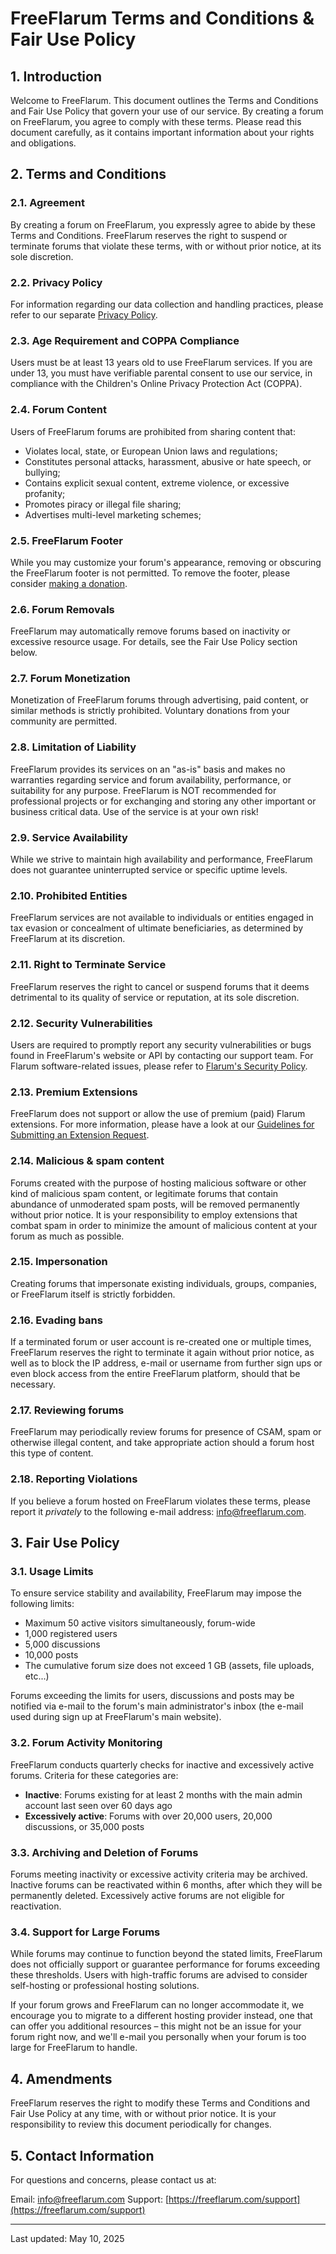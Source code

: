 # FreeFlarum Terms and Conditions & Fair Use Policy

## 1. Introduction

Welcome to FreeFlarum. This document outlines the Terms and Conditions and Fair Use Policy that govern your use of our service. By creating a forum on FreeFlarum, you agree to comply with these terms. Please read this document carefully, as it contains important information about your rights and obligations.

## 2. Terms and Conditions

### 2.1. Agreement
By creating a forum on FreeFlarum, you expressly agree to abide by these Terms and Conditions. FreeFlarum reserves the right to suspend or terminate forums that violate these terms, with or without prior notice, at its sole discretion.

### 2.2. Privacy Policy
For information regarding our data collection and handling practices, please refer to our separate [Privacy Policy](https://docs.freeflarum.com/legal/privacy-policy).

### 2.3. Age Requirement and COPPA Compliance
Users must be at least 13 years old to use FreeFlarum services. If you are under 13, you must have verifiable parental consent to use our service, in compliance with the Children's Online Privacy Protection Act (COPPA).

### 2.4. Forum Content
Users of FreeFlarum forums are prohibited from sharing content that:

- Violates local, state, or European Union laws and regulations;
- Constitutes personal attacks, harassment, abusive or hate speech, or bullying;
- Contains explicit sexual content, extreme violence, or excessive profanity;
- Promotes piracy or illegal file sharing;
- Advertises multi-level marketing schemes;

### 2.5. FreeFlarum Footer
While you may customize your forum's appearance, removing or obscuring the FreeFlarum footer is not permitted. To remove the footer, please consider [making a donation](https://freeflarum.com/donate).

### 2.6. Forum Removals
FreeFlarum may automatically remove forums based on inactivity or excessive resource usage. For details, see the Fair Use Policy section below.

### 2.7. Forum Monetization
Monetization of FreeFlarum forums through advertising, paid content, or similar methods is strictly prohibited. Voluntary donations from your community are permitted.

### 2.8. Limitation of Liability
FreeFlarum provides its services on an "as-is" basis and makes no warranties regarding service and forum availability, performance, or suitability for any purpose.
FreeFlarum is NOT recommended for professional projects or for exchanging and storing any other important or business critical data. Use of the service is at your own risk!

### 2.9. Service Availability
While we strive to maintain high availability and performance, FreeFlarum does not guarantee uninterrupted service or specific uptime levels.

### 2.10. Prohibited Entities
FreeFlarum services are not available to individuals or entities engaged in tax evasion or concealment of ultimate beneficiaries, as determined by FreeFlarum at its discretion.

### 2.11. Right to Terminate Service
FreeFlarum reserves the right to cancel or suspend forums that it deems detrimental to its quality of service or reputation, at its sole discretion.

### 2.12. Security Vulnerabilities
Users are required to promptly report any security vulnerabilities or bugs found in FreeFlarum's website or API by contacting our support team. For Flarum software-related issues, please refer to [Flarum's Security Policy](https://github.com/flarum/flarum/security).

### 2.13. Premium Extensions
FreeFlarum does not support or allow the use of premium (paid) Flarum extensions. For more information, please have a look at our [Guidelines for Submitting an Extension Request](https://support.freeflarum.com/d/71).

### 2.14. Malicious & spam content
Forums created with the purpose of hosting malicious software or other kind of malicious spam content, or legitimate forums that contain abundance of unmoderated spam posts, will be removed permanently without prior notice. It is your responsibility to employ extensions that combat spam in order to minimize the amount of malicious content at your forum as much as possible.

### 2.15. Impersonation
Creating forums that impersonate existing individuals, groups, companies, or FreeFlarum itself is strictly forbidden.

### 2.16. Evading bans
If a terminated forum or user account is re-created one or multiple times, FreeFlarum reserves the right to terminate it again without prior notice, as well as to block the IP address, e-mail or username from further sign ups or even block access from the entire FreeFlarum platform, should that be necessary.

### 2.17. Reviewing forums

FreeFlarum may periodically review forums for presence of CSAM, spam or otherwise illegal content, and take appropriate action should a forum host this type of content.

### 2.18. Reporting Violations
If you believe a forum hosted on FreeFlarum violates these terms, please report it *privately* to the following e-mail address: [info@freeflarum.com](mailto:info@freeflarum.com).

## 3. Fair Use Policy

### 3.1. Usage Limits
To ensure service stability and availability, FreeFlarum may impose the following limits:

- Maximum 50 active visitors simultaneously, forum-wide
- 1,000 registered users
- 5,000 discussions
- 10,000 posts
- The cumulative forum size does not exceed 1 GB (assets, file uploads, etc...)

Forums exceeding the limits for users, discussions and posts may be notified via e-mail to the forum's main administrator's inbox (the e-mail used during sign up at FreeFlarum's main website).

### 3.2. Forum Activity Monitoring
FreeFlarum conducts quarterly checks for inactive and excessively active forums. Criteria for these categories are:
- **Inactive**: Forums existing for at least 2 months with the main admin account last seen over 60 days ago
- **Excessively active**: Forums with over 20,000 users, 20,000 discussions, or 35,000 posts

### 3.3. Archiving and Deletion of Forums
Forums meeting inactivity or excessive activity criteria may be archived. Inactive forums can be reactivated within 6 months, after which they will be permanently deleted. Excessively active forums are not eligible for reactivation.

### 3.4. Support for Large Forums
While forums may continue to function beyond the stated limits, FreeFlarum does not officially support or guarantee performance for forums exceeding these thresholds. Users with high-traffic forums are advised to consider self-hosting or professional hosting solutions.

If your forum grows and FreeFlarum can no longer accommodate it, we encourage you to migrate to a different hosting provider instead, one that can offer you additional resources – this might not be an issue for your forum right now, and we'll e-mail you personally when your forum is too large for FreeFlarum to handle.

## 4. Amendments

FreeFlarum reserves the right to modify these Terms and Conditions and Fair Use Policy at any time, with or without prior notice. It is your responsibility to review this document periodically for changes.

## 5. Contact Information

For questions and concerns, please contact us at:

Email: [info@freeflarum.com](mailto:info@freeflarum.com)
Support: [https://freeflarum.com/support](https://freeflarum.com/support)

---

Last updated: May 10, 2025
